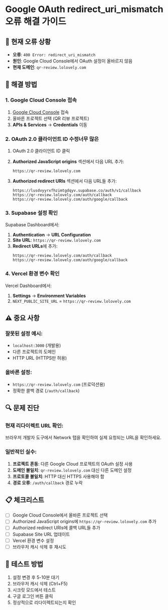 # Google OAuth redirect_uri_mismatch 오류 해결 가이드

## 🚨 현재 오류 상황
- **오류**: `400 Error: redirect_uri_mismatch`
- **원인**: Google Cloud Console에서 OAuth 설정이 올바르지 않음
- **현재 도메인**: `qr-review.lolovely.com`

## 🔧 해결 방법

### 1. Google Cloud Console 접속
1. [Google Cloud Console](https://console.cloud.google.com/) 접속
2. 올바른 프로젝트 선택 (QR 리뷰 프로젝트)
3. **APIs & Services** → **Credentials** 이동

### 2. OAuth 2.0 클라이언트 ID 수정너무 많은
1. OAuth 2.0 클라이언트 ID 클릭
2. **Authorized JavaScript origins** 섹션에서 다음 URL 추가:
   ```
   https://qr-review.lolovely.com
   ```

3. **Authorized redirect URIs** 섹션에서 다음 URL들 추가:
   ```
   https://lusdvyyrxfhzimtgdqyv.supabase.co/auth/v1/callback
   https://qr-review.lolovely.com/auth/callback
   https://qr-review.lolovely.com/auth/google/callback
   ```

### 3. Supabase 설정 확인
Supabase Dashboard에서:
1. **Authentication** → **URL Configuration**
2. **Site URL**: `https://qr-review.lolovely.com`
3. **Redirect URLs**에 추가:
   ```
   https://qr-review.lolovely.com/auth/callback
   https://qr-review.lolovely.com/auth/google/callback
   ```

### 4. Vercel 환경 변수 확인
Vercel Dashboard에서:
1. **Settings** → **Environment Variables**
2. `NEXT_PUBLIC_SITE_URL` = `https://qr-review.lolovely.com`

## ⚠️ 중요 사항

### 잘못된 설정 예시:
- `localhost:3000` (개발용)
- 다른 프로젝트의 도메인
- HTTP URL (HTTPS만 허용)

### 올바른 설정:
- `https://qr-review.lolovely.com` (프로덕션용)
- 정확한 콜백 경로 (`/auth/callback`)

## 🔍 문제 진단

### 현재 리다이렉트 URL 확인:
브라우저 개발자 도구에서 Network 탭을 확인하여 실제 요청되는 URL을 확인하세요.

### 일반적인 실수:
1. **프로젝트 혼동**: 다른 Google Cloud 프로젝트의 OAuth 설정 사용
2. **도메인 불일치**: `qr-review.lolovely.com` 대신 다른 도메인 설정
3. **프로토콜 불일치**: HTTP 대신 HTTPS 사용해야 함
4. **경로 오류**: `/auth/callback` 경로 누락

## 📋 체크리스트

- [ ] Google Cloud Console에서 올바른 프로젝트 선택
- [ ] Authorized JavaScript origins에 `https://qr-review.lolovely.com` 추가
- [ ] Authorized redirect URIs에 콜백 URL들 추가
- [ ] Supabase Site URL 업데이트
- [ ] Vercel 환경 변수 설정
- [ ] 브라우저 캐시 삭제 후 재시도

## 🚀 테스트 방법

1. 설정 변경 후 5-10분 대기
2. 브라우저 캐시 삭제 (Ctrl+F5)
3. 시크릿 모드에서 테스트
4. 구글 로그인 버튼 클릭
5. 정상적으로 리다이렉트되는지 확인
